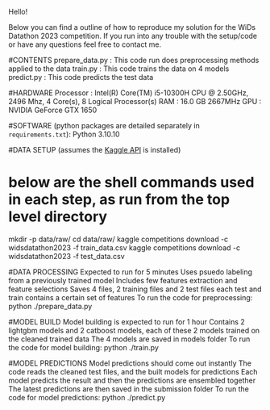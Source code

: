 Hello!

Below you can find a outline of how to reproduce my solution for the WiDs Datathon 2023 competition.
If you run into any trouble with the setup/code or have any questions feel free to contact me.

#CONTENTS
prepare_data.py     :  This code run does preprocessing methods applied to the data
train.py            :  This code trains the data on 4 models
predict.py          :  This code predicts the test data

#HARDWARE
Processor  : Intel(R) Core(TM) i5-10300H CPU @ 2.50GHz, 2496 Mhz, 4 Core(s), 8 Logical Processor(s)
RAM        : 16.0 GB 2667MHz
GPU        : NVIDIA GeForce GTX 1650

#SOFTWARE (python packages are detailed separately in `requirements.txt`):
Python 3.10.10

#DATA SETUP (assumes the [Kaggle API](https://github.com/Kaggle/kaggle-api) is installed)
# below are the shell commands used in each step, as run from the top level directory
mkdir -p data/raw/
cd data/raw/
kaggle competitions download -c widsdatathon2023 -f train_data.csv
kaggle competitions download -c widsdatathon2023 -f test_data.csv

#DATA PROCESSING
Expected to run for 5 minutes
Uses psuedo labeling from a previously trained model
Includes few features extraction and feature selections
Saves 4 files, 2 training files and 2 test files each test and train contains a certain set of features
To run the code for preprocessing: python ./prepare_data.py

#MODEL BUILD
Model building is expected to run for 1 hour
Contains 2 lightgbm models and 2 catboost models, each of these 2 models trained on the cleaned trained data 
The 4 models are saved in models folder
To run the code for model building: python ./train.py

#MODEL PREDICTIONS
Model predictions should come out instantly
The code reads the cleaned test files, and the built models for predictions
Each model predicts the result and then the predictions are ensembled together
The latest predictions are then saved in the submission folder
To run the code for model predictions: python ./predict.py
